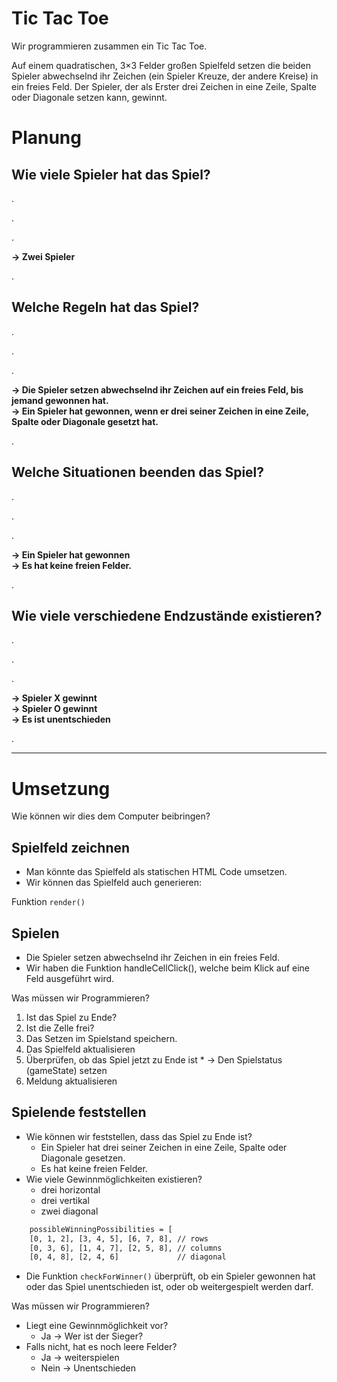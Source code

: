 # Tic Tac Toe

Wir programmieren zusammen ein Tic Tac Toe.

Auf einem quadratischen, 3×3 Felder großen Spielfeld setzen die beiden Spieler abwechselnd ihr Zeichen (ein Spieler Kreuze, der andere Kreise) in ein freies Feld. Der Spieler, der als Erster drei Zeichen in eine Zeile, Spalte oder Diagonale setzen kann, gewinnt.

# Planung

## Wie viele Spieler hat das Spiel?

.

.

.

**→ Zwei Spieler**

.

## Welche Regeln hat das Spiel?

.

.

.

**→ Die Spieler setzen abwechselnd ihr Zeichen auf ein freies Feld, bis jemand gewonnen hat.**  
**→ Ein Spieler hat gewonnen, wenn er drei seiner Zeichen in eine Zeile, Spalte oder Diagonale gesetzt hat.**

.

## Welche Situationen beenden das Spiel?

.

.

.

**→ Ein Spieler hat gewonnen**  
**→ Es hat keine freien Felder.**

.

## Wie viele verschiedene Endzustände existieren?

.

.

.

**→ Spieler X gewinnt**  
**→ Spieler O gewinnt**  
**→ Es ist unentschieden**

.

---

# Umsetzung
Wie können wir dies dem Computer beibringen?

## Spielfeld zeichnen
* Man könnte das Spielfeld als statischen HTML Code umsetzen.
* Wir können das Spielfeld auch generieren:
 
Funktion `render()`

## Spielen
* Die Spieler setzen abwechselnd ihr Zeichen in ein freies Feld.
* Wir haben die Funktion handleCellClick(), welche beim Klick auf eine Feld ausgeführt wird. 

Was müssen wir Programmieren?

  1. Ist das Spiel zu Ende?
  2. Ist die Zelle frei?
  3. Das Setzen im Spielstand speichern.
  4. Das Spielfeld aktualisieren
  5. Überprüfen, ob das Spiel jetzt zu Ende ist
    * → Den Spielstatus (gameState) setzen
  6. Meldung aktualisieren

## Spielende feststellen

* Wie können wir feststellen, dass das Spiel zu Ende ist?
  * Ein Spieler hat drei seiner Zeichen in eine Zeile, Spalte oder Diagonale gesetzen.
  * Es hat keine freien Felder.
* Wie viele Gewinnmöglichkeiten existieren?
  * drei horizontal
  * drei vertikal
  * zwei diagonal

```bash
    possibleWinningPossibilities = [
    [0, 1, 2], [3, 4, 5], [6, 7, 8], // rows
    [0, 3, 6], [1, 4, 7], [2, 5, 8], // columns
    [0, 4, 8], [2, 4, 6]             // diagonal
```

* Die Funktion `checkForWinner()` überprüft, ob ein Spieler gewonnen hat oder das Spiel unentschieden ist, oder ob weitergespielt werden darf.

Was müssen wir Programmieren?
* Liegt eine Gewinnmöglichkeit vor?
  * Ja → Wer ist der Sieger?
* Falls nicht, hat es noch leere Felder?
  * Ja → weiterspielen
  * Nein → Unentschieden


